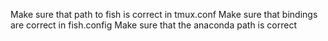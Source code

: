 Make sure that path to fish is correct in tmux.conf
Make sure that bindings are correct in fish.config
Make sure that the anaconda path is correct
